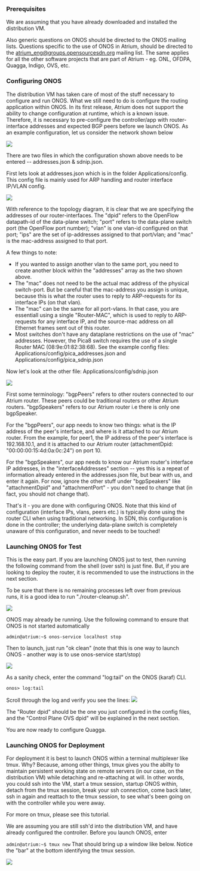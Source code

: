 ### Prerequisites
We are assuming that you have already downloaded and installed the distribution VM.

Also generic questions on ONOS should be directed to the ONOS mailing lists. Questions specific to the use of ONOS in Atrium, should be directed to the atrium_eng@groups.opensourcesdn.org mailing list. The same applies for all the other software projects that are part of Atrium - eg. ONL, OFDPA, Quagga, Indigo, OVS, etc.

### Configuring ONOS
The distribution VM has taken care of most of the stuff necessary to configure and run ONOS. What we still need to do is configure the routing application within ONOS. In its first release, Atrium does not support the ability to change configuration at runtime, which is a known issue. Therefore, it is necessary to pre-configure the controller/app with router-interface addresses and expected BGP peers before we launch ONOS. As an example configuration, let us consider the network shown below

![](https://github.com/onfsdn/atrium-docs/blob/master/15A/pics/topo.jpg)

There are two files in which the configuration shown above needs to be entered -- addresses.json & sdnip.json.

First lets look at addresses.json which is in the folder Applications/config. This config file is mainly used for ARP handling and router interface IP/VLAN config.

![](https://github.com/onfsdn/atrium-docs/blob/master/15A/pics/addresses.jpg)

With reference to the topology diagram, it is clear that we are specifying the addresses of our router-interfaces. The "dpid" refers to the OpenFlow datapath-id of the data-plane switch; "port" refers to the data-plane switch port (the OpenFlow port number); "vlan" is one vlan-id configured on that port; "ips" are the set of ip-addresses assigned to that port/vlan;  and "mac" is the mac-address assigned to that port.

A few things to note:

* If you wanted to assign another vlan to the same port, you need to create another block within the "addresses" array as the two shown above.
* The "mac" does not need to be the actual mac address of the physical switch-port. But be careful that the mac-address you assign is unique, because this is what the router uses to reply to ARP-requests for its interface IPs (on that vlan).
* The "mac" can be the same for all port-vlans. In that case, you are essentiall using a single "Router-MAC", which is used to reply to ARP-requests for any interface IP, and the source-mac address on all Ethernet frames sent out of this router.
* Most switches don't have any dataplane restrictions on the use of "mac" addresses. However, the Pica8 switch requires the use of a single Router MAC (08:9e:01:82:38:68). See the example config files: Applications/config/pica_addresses.json and Applications/config/pica_sdnip.json

Now let's look at the other file: Applications/config/sdnip.json

![](https://github.com/onfsdn/atrium-docs/blob/master/15A/pics/sdnip.jpg)

First some terminology: "bgpPeers" refers to other routers connected to our Atrium router. These peers could be traditional routers or other Atrium routers. "bgpSpeakers" refers to our Atrium router i.e there is only one bgpSpeaker.

For the "bgpPeers", our app needs to know two things: what is the IP address of the peer's interface, and where is it attached to our Atrium router. From the example, for peer1, the IP address of the peer's interface is 192.168.10.1, and it is attached to our Atrium router (attachmentDpid: "00:00:00:15:4d:0a:0c:24") on port 10.

For the "bgpSpeakers", our app needs to know our Atrium router's interface IP addresses, in the "interfaceAddresses" section -- yes this is a repeat of information already entered in the addresses.json file, but bear with us, and enter it again. For now, ignore the other stuff under "bgpSpeakers" like "attachmentDpid" and "attachmentPort" - you don't need to change that (in fact, you should not change that).

That's it - you are done with configuring ONOS. Note that this kind of configuration (interface IPs, vlans, peers etc.) is typically done using the router CLI when using traditional networking. In SDN, this configuration is done in the controller; the underlying data-plane switch is completely unaware of this configuration, and never needs to be touched!

### Launching ONOS for Test
This is the easy part. If you are launching ONOS just to test, then running the following command from the shell (over ssh) is just fine. But, if you are looking to deploy the router, it is recommended to use the instructions in the next section.

To be sure that there is no remaining processes left over from previous runs, it is a good idea to run "./router-cleanup.sh".

![](https://github.com/onfsdn/atrium-docs/blob/master/15A/pics/clean.jpg)

ONOS may already be running. Use the following command to ensure that ONOS is not started automatically

`admin@atrium:~$ onos-service localhost stop`

Then to launch, just run "ok clean" (note that this is one way to launch ONOS - another way is to use onos-service start/stop)

![](https://github.com/onfsdn/atrium-docs/blob/master/15A/pics/onos.jpg)

As a sanity check, enter the command "log:tail" on the ONOS (karaf) CLI.

`onos> log:tail`

Scroll through the log and verify you see the lines:
![](https://github.com/onfsdn/atrium-docs/blob/master/15A/pics/log.jpg)

The "Router dpid" should be the one you just configured in the config files, and the "Control Plane OVS dpid" will be explained in the next section.

You are now ready to configure Quagga.

### Launching ONOS for Deployment
For deployment it is best to launch ONOS within a terminal multiplexer like tmux. Why? Because, among other things, tmux gives you the abilty to maintain persistent working state on remote servers (in our case, on the distribution VM) while detaching and re-attaching at will. In other words, you could ssh into the VM, start a tmux session, startup ONOS within, detach from the tmux session, break your ssh connection, come back later, ssh in again and reattach to the tmux session, to see what's been going on with the controller while you were away.

For more on tmux, please see this tutorial.

We are assuming you are still ssh'd into the distribution VM, and have already configured the controller. Before you launch ONOS, enter

`admin@atrium:~$ tmux new`
That should bring up a window like below. Notice the "bar" at the bottom identifying the tmux session. 

![](https://github.com/onfsdn/atrium-docs/blob/master/15A/pics/tmux.jpg)